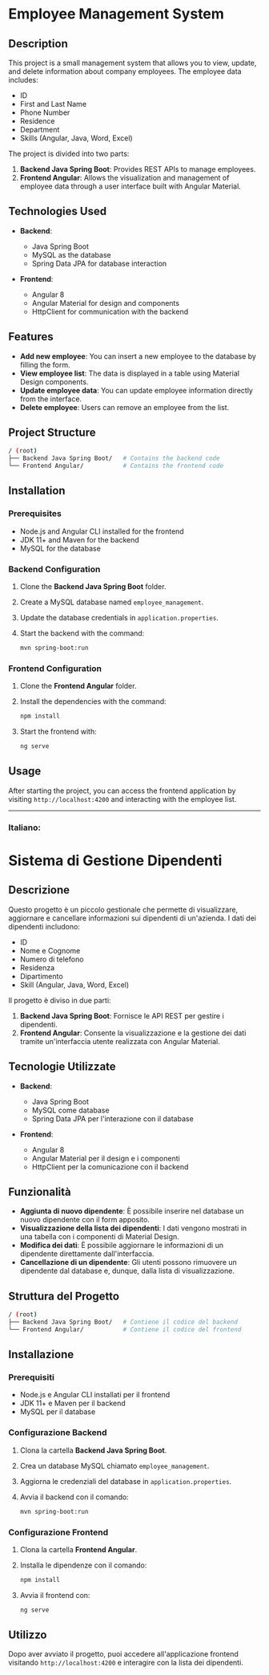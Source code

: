 # Employee Management System

## Description

This project is a small management system that allows you to view, update, and delete information about company employees. The employee data includes:

- ID
- First and Last Name
- Phone Number
- Residence
- Department
- Skills (Angular, Java, Word, Excel)

The project is divided into two parts:

1. **Backend Java Spring Boot**: Provides REST APIs to manage employees.
2. **Frontend Angular**: Allows the visualization and management of employee data through a user interface built with Angular Material.

## Technologies Used

- **Backend**:
  - Java Spring Boot
  - MySQL as the database
  - Spring Data JPA for database interaction

- **Frontend**:
  - Angular 8
  - Angular Material for design and components
  - HttpClient for communication with the backend

## Features

- **Add new employee**: You can insert a new employee to the database by filling the form.
- **View employee list**: The data is displayed in a table using Material Design components.
- **Update employee data**: You can update employee information directly from the interface.
- **Delete employee**: Users can remove an employee from the list.

## Project Structure

```bash
/ (root)
├── Backend Java Spring Boot/   # Contains the backend code
└── Frontend Angular/           # Contains the frontend code
```

## Installation

### Prerequisites

- Node.js and Angular CLI installed for the frontend
- JDK 11+ and Maven for the backend
- MySQL for the database

### Backend Configuration

1. Clone the **Backend Java Spring Boot** folder.
2. Create a MySQL database named `employee_management`.
3. Update the database credentials in `application.properties`.
4. Start the backend with the command:

   ```bash
   mvn spring-boot:run
   ```

### Frontend Configuration

1. Clone the **Frontend Angular** folder.
2. Install the dependencies with the command:

   ```bash
   npm install
   ```

3. Start the frontend with:

   ```bash
   ng serve
   ```

## Usage

After starting the project, you can access the frontend application by visiting `http://localhost:4200` and interacting with the employee list.

<hr>

### Italiano:

# Sistema di Gestione Dipendenti

## Descrizione

Questo progetto è un piccolo gestionale che permette di visualizzare, aggiornare e cancellare informazioni sui dipendenti di un'azienda. I dati dei dipendenti includono:

- ID
- Nome e Cognome
- Numero di telefono
- Residenza
- Dipartimento
- Skill (Angular, Java, Word, Excel)

Il progetto è diviso in due parti:

1. **Backend Java Spring Boot**: Fornisce le API REST per gestire i dipendenti.
2. **Frontend Angular**: Consente la visualizzazione e la gestione dei dati tramite un'interfaccia utente realizzata con Angular Material.

## Tecnologie Utilizzate

- **Backend**:
  - Java Spring Boot
  - MySQL come database
  - Spring Data JPA per l'interazione con il database

- **Frontend**:
  - Angular 8
  - Angular Material per il design e i componenti
  - HttpClient per la comunicazione con il backend

## Funzionalità

- **Aggiunta di nuovo dipendente**: È possibile inserire nel database un nuovo dipendente con il form apposito.
- **Visualizzazione della lista dei dipendenti**: I dati vengono mostrati in una tabella con i componenti di Material Design.
- **Modifica dei dati**: È possibile aggiornare le informazioni di un dipendente direttamente dall'interfaccia.
- **Cancellazione di un dipendente**: Gli utenti possono rimuovere un dipendente dal database e, dunque, dalla lista di visualizzazione.

## Struttura del Progetto

```bash
/ (root)
├── Backend Java Spring Boot/   # Contiene il codice del backend
└── Frontend Angular/           # Contiene il codice del frontend
```

## Installazione

### Prerequisiti

- Node.js e Angular CLI installati per il frontend
- JDK 11+ e Maven per il backend
- MySQL per il database

### Configurazione Backend

1. Clona la cartella **Backend Java Spring Boot**.
2. Crea un database MySQL chiamato `employee_management`.
3. Aggiorna le credenziali del database in `application.properties`.
4. Avvia il backend con il comando:

   ```bash
   mvn spring-boot:run
   ```

### Configurazione Frontend

1. Clona la cartella **Frontend Angular**.
2. Installa le dipendenze con il comando:

   ```bash
   npm install
   ```

3. Avvia il frontend con:

   ```bash
   ng serve
   ```

## Utilizzo

Dopo aver avviato il progetto, puoi accedere all'applicazione frontend visitando `http://localhost:4200` e interagire con la lista dei dipendenti.
